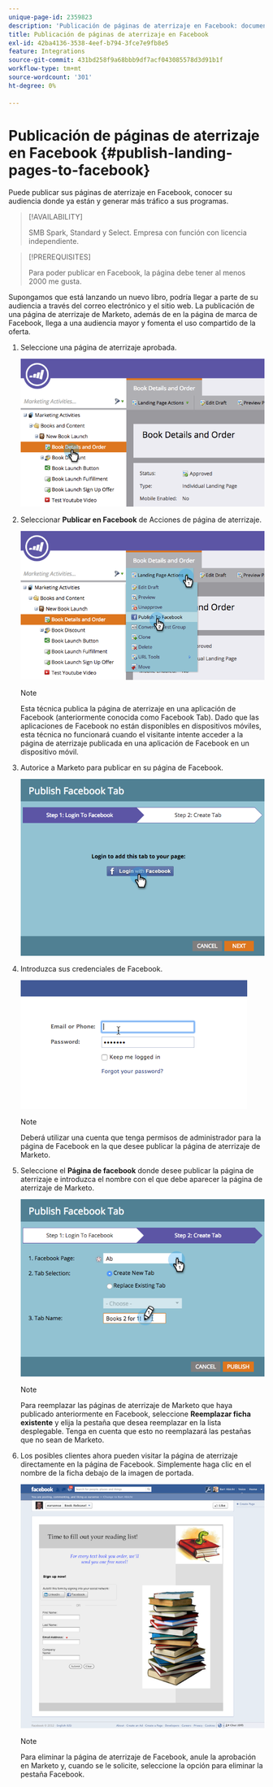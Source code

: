 ```yaml
---
unique-page-id: 2359823
description: 'Publicación de páginas de aterrizaje en Facebook: documentos de Marketo, documentación del producto'
title: Publicación de páginas de aterrizaje en Facebook
exl-id: 42ba4136-3538-4eef-b794-3fce7e9fb8e5
feature: Integrations
source-git-commit: 431bd258f9a68bbb9df7acf043085578d3d91b1f
workflow-type: tm+mt
source-wordcount: '301'
ht-degree: 0%

---
```


# Publicación de páginas de aterrizaje en Facebook {#publish-landing-pages-to-facebook}

Puede publicar sus páginas de aterrizaje en Facebook, conocer su audiencia donde ya están y generar más tráfico a sus programas.

>[!AVAILABILITY]
>
>SMB Spark, Standard y Select. Empresa con función con licencia independiente.

>[!PREREQUISITES]
>
>Para poder publicar en Facebook, la página debe tener al menos 2000 me gusta.

Supongamos que está lanzando un nuevo libro, podría llegar a parte de su audiencia a través del correo electrónico y el sitio web. La publicación de una página de aterrizaje de Marketo, además de en la página de marca de Facebook, llega a una audiencia mayor y fomenta el uso compartido de la oferta.

1. Seleccione una página de aterrizaje aprobada.

   ![](assets/image2015-4-22-16-3a53-3a46.png)

1. Seleccionar **Publicar en Facebook** de Acciones de página de aterrizaje.

   ![](assets/image2015-4-22-16-3a54-3a55.png)

   >[!NOTE]
   >
   >Esta técnica publica la página de aterrizaje en una aplicación de Facebook (anteriormente conocida como Facebook Tab). Dado que las aplicaciones de Facebook no están disponibles en dispositivos móviles, esta técnica no funcionará cuando el visitante intente acceder a la página de aterrizaje publicada en una aplicación de Facebook en un dispositivo móvil.

1. Autorice a Marketo para publicar en su página de Facebook.

   ![](assets/image2015-4-22-18-3a27-3a14.png)

1. Introduzca sus credenciales de Facebook.

   ![](assets/image2015-4-22-18-3a29-3a57.png)

   >[!NOTE]
   >
   >Deberá utilizar una cuenta que tenga permisos de administrador para la página de Facebook en la que desee publicar la página de aterrizaje de Marketo.

1. Seleccione el **Página de facebook** donde desee publicar la página de aterrizaje e introduzca el nombre con el que debe aparecer la página de aterrizaje de Marketo.

   ![](assets/image2015-4-22-18-3a31-3a39.png)

   >[!NOTE]
   >
   >Para reemplazar las páginas de aterrizaje de Marketo que haya publicado anteriormente en Facebook, seleccione **Reemplazar ficha existente** y elija la pestaña que desea reemplazar en la lista desplegable. Tenga en cuenta que esto no reemplazará las pestañas que no sean de Marketo.

1. Los posibles clientes ahora pueden visitar la página de aterrizaje directamente en la página de Facebook. Simplemente haga clic en el nombre de la ficha debajo de la imagen de portada.

   ![](assets/image2015-4-22-18-3a42-3a15.png)

   >[!NOTE]
   >
   >Para eliminar la página de aterrizaje de Facebook, anule la aprobación en Marketo y, cuando se le solicite, seleccione la opción para eliminar la pestaña Facebook.
